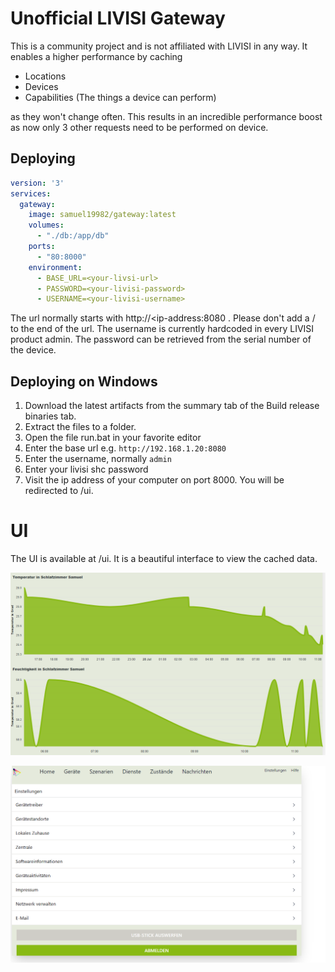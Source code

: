 # Unofficial LIVISI Gateway


This is a community project and is not affiliated with LIVISI in any way. It enables a higher performance by caching

- Locations
- Devices
- Capabilities (The things a device can perform)

as they won't change often. This results in an incredible performance boost as now only 3 other requests need to be performed on device.


## Deploying

```yaml
version: '3'
services:
  gateway:
    image: samuel19982/gateway:latest
    volumes:
      - "./db:/app/db"
    ports:
      - "80:8000"
    environment:
      - BASE_URL=<your-livsi-url>
      - PASSWORD=<your-livisi-password>
      - USERNAME=<your-livisi-username>
```

The url normally starts with http://<ip-address:8080 . Please don't add a / to the end of the url.
The username is currently hardcoded in every LIVISI product admin. The password can be retrieved from the serial number of the device.


## Deploying on Windows

1. Download the latest artifacts from the summary tab of the Build release binaries tab.
2. Extract the files to a folder.
3. Open the file run.bat in your favorite editor
4. Enter the base url e.g. `http://192.168.1.20:8080`
5. Enter the username, normally `admin`
6. Enter your livisi shc password
7. Visit the ip address of your computer on port 8000. You will be redirected to /ui.

# UI

The UI is available at /ui. It is a beautiful interface to view the cached data.

![charts](/docs/interface.png)

![Settings](/docs/settings.png)